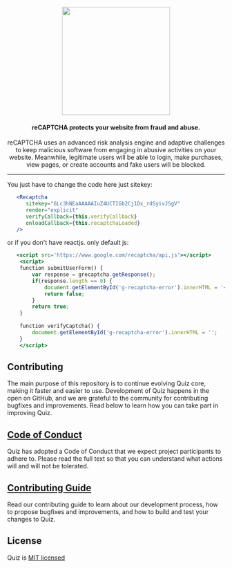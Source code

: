 <p align="center"><img src="https://www.google.com/recaptcha/about/images/google-reCAPTCHA.svg" alt="" width="250" /></p>
<h4 align="center">reCAPTCHA protects your website from fraud and abuse.</h4>
<p align="center">reCAPTCHA uses an advanced risk analysis engine and adaptive challenges to keep malicious software from engaging in abusive activities on your website. Meanwhile, legitimate users will be able to login, make purchases, view pages, or create accounts and fake users will be blocked.</p>

<hr/>

You just have to change the code here just sitekey:

```jsx
   <Recaptcha
      sitekey="6Lc3hNEaAAAAAIuZ4UCTIGb2Cj1Dx_rdSyivJSgV"
      render="explicit"
      verifyCallback={this.verifyCallback}
      onloadCallback={this.recaptchaLoaded}
   />
```

or if you don't have reactjs. only default js:

```jsx
   <script src='https://www.google.com/recaptcha/api.js'></script>
    <script>
    function submitUserForm() {
        var response = grecaptcha.getResponse();
        if(response.length == 0) {
            document.getElementById('g-recaptcha-error').innerHTML = '<span style="color:red;">This field is required.</span>';
            return false;
        }
        return true;
    }
     
    function verifyCaptcha() {
        document.getElementById('g-recaptcha-error').innerHTML = '';
    }
    </script>
```


## Contributing

The main purpose of this repository is to continue evolving Quiz core, making it faster and easier to use. Development of Quiz happens in the open on GitHub, and we are grateful to the community for contributing bugfixes and improvements. Read below to learn how you can take part in improving Quiz.

## [Code of Conduct](CODE_OF_CONDUCT.md)

Quiz has adopted a Code of Conduct that we expect project participants to adhere to. Please read the full text so that you can understand what actions will and will not be tolerated.

## [Contributing Guide](CONTRIBUTING.md)

Read our contributing guide to learn about our development process, how to propose bugfixes and improvements, and how to build and test your changes to Quiz.

## License

Quiz is [MIT licensed](LICENSE)

